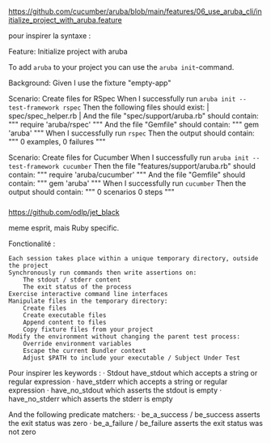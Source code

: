 ###

https://github.com/cucumber/aruba/blob/main/features/06_use_aruba_cli/initialize_project_with_aruba.feature

pour inspirer la syntaxe :


Feature: Initialize project with aruba

  To add `aruba` to your project you can use the `aruba init`-command.

  Background:
    Given I use the fixture "empty-app"

  Scenario: Create files for RSpec
    When I successfully run `aruba init --test-framework rspec`
    Then the following files should exist:
      | spec/spec_helper.rb |
    And the file "spec/support/aruba.rb" should contain:
    """
    require 'aruba/rspec'
    """
    And the file "Gemfile" should contain:
    """
    gem 'aruba'
    """
    When I successfully run `rspec`
    Then the output should contain:
    """
    0 examples, 0 failures
    """
 

  Scenario: Create files for Cucumber
    When I successfully run `aruba init --test-framework cucumber`
    Then the file "features/support/aruba.rb" should contain:
    """
    require 'aruba/cucumber'
    """
    And the file "Gemfile" should contain:
    """
    gem 'aruba'
    """
    When I successfully run `cucumber`
    Then the output should contain:
    """
    0 scenarios
    0 steps
    """

###


https://github.com/odlp/jet_black
 

meme esprit, mais Ruby specific.


Fonctionalité :

    Each session takes place within a unique temporary directory, outside the project
    Synchronously run commands then write assertions on:
        The stdout / stderr content
        The exit status of the process
    Exercise interactive command line interfaces
    Manipulate files in the temporary directory:
        Create files
        Create executable files
        Append content to files
        Copy fixture files from your project
    Modify the environment without changing the parent test process:
        Override environment variables
        Escape the current Bundler context
        Adjust $PATH to include your executable / Subject Under Test

Pour inspirer les keywords :
·       Stdout have_stdout which accepts a string or regular expression
·       have_stderr which accepts a string or regular expression
·       have_no_stdout which asserts the stdout is empty
·       have_no_stderr which asserts the stderr is empty

And the following predicate matchers:
·       be_a_success / be_success asserts the exit status was zero
·       be_a_failure / be_failure asserts the exit status was not zero